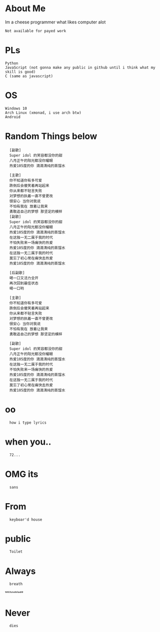 
# About Me
Im a cheese programmer what likes computer alot

    Not available for payed work

# PLs
    Python
    JavaScript (not gonna make any public in github until i think what my skill is good)
    C (same as javascript)
    
# OS
    Windows 10 
    Arch Linux (xmonad, i use arch btw)
    Android
 
 # Random Things below


      [副歌]
      Super idol 的笑容都没你的甜
      八月正午的阳光都没你耀眼
      热爱105度的你 滴滴清纯的蒸馏水

      [主歌]
      你不知道你有多可爱
      跌倒后会傻笑着再站起来
      你从来都不轻言失败
      对梦想的执着一直不曾更改
      很安心 当你对我说
      不怕有我在 放着让我来
      勇敢追自己的梦想 那坚定的模样
      [副歌]
      Super idol 的笑容都没你的甜
      八月正午的阳光都没你耀眼
      热爱105度的你 滴滴清纯的蒸馏水
      在这独一无二属于我的时代
      不怕失败来一场痛快的热爱
      热爱105度的你 滴滴清纯的蒸馏水
      在这独一无二属于我的时代
      莫忘了初心常在痛快去热爱
      热爱105度的你 滴滴清纯的蒸馏水

      [后副歌]
      喝一口又活力全开
      再次回到最佳状态
      喝一口哟

      [主歌]
      你不知道你有多可爱
      跌倒后会傻笑着再站起来
      你从来都不轻言失败
      对梦想的执着一直不曾更改
      很安心 当你对我说
      不怕有我在 放着让我来
      勇敢追自己的梦想 那坚定的模样

      [副歌]
      Super idol 的笑容都没你的甜
      八月正午的阳光都没你耀眼
      热爱105度的你 滴滴清纯的蒸馏水
      在这独一无二属于我的时代
      不怕失败来一场痛快的热爱
      热爱105度的你 滴滴清纯的蒸馏水
      在这独一无二属于我的时代
      莫忘了初心常在痛快去热爱
      热爱105度的你 滴滴清纯的蒸馏水

  # oo
      how i type lyrics
  # when you..
      72...
  # OMG its
      sans
  # From
      keyboar'd house
  # public 
      Toilet
  # Always
      breath

  ᵗᵉᶜʰⁿᵒᵇˡᵃᵈᵉ
  # Never
      dies
    
